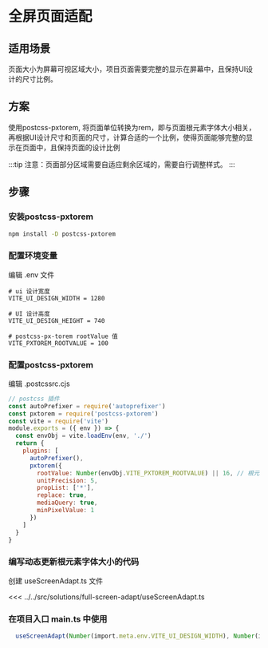 # 全屏页面适配

## 适用场景

页面大小为屏幕可视区域大小，项目页面需要完整的显示在屏幕中，且保持UI设计的尺寸比例。

## 方案

使用postcss-pxtorem, 将页面单位转换为rem，即与页面根元素字体大小相关，再根据UI设计尺寸和页面的尺寸，计算合适的一个比例，使得页面能够完整的显示在页面中，且保持页面的设计比例

:::tip
注意：页面部分区域需要自适应剩余区域的，需要自行调整样式。
:::

## 步骤

### 安装postcss-pxtorem

```bash
npm install -D postcss-pxtorem
```

### 配置环境变量

编辑 .env 文件

```env
# ui 设计宽度
VITE_UI_DESIGN_WIDTH = 1280

# UI 设计高度
VITE_UI_DESIGN_HEIGHT = 740

# postcss-px-torem rootValue 值
VITE_PXTOREM_ROOTVALUE = 100
```

### 配置postcss-pxtorem

编辑 .postcssrc.cjs

```js
// postcss 插件
const autoPrefixer = require('autoprefixer')
const pxtorem = require('postcss-pxtorem')
const vite = require('vite')
module.exports = ({ env }) => {
  const envObj = vite.loadEnv(env, './')
  return {
    plugins: [
      autoPrefixer(),
      pxtorem({
        rootValue: Number(envObj.VITE_PXTOREM_ROOTVALUE) || 16, // 根元素字体大小
        unitPrecision: 5,
        propList: ['*'],
        replace: true,
        mediaQuery: true,
        minPixelValue: 1
      })
    ]
  }
}

```

### 编写动态更新根元素字体大小的代码

创建 useScreenAdapt.ts 文件

<<< ../../src/solutions/full-screen-adapt/useScreenAdapt.ts

### 在项目入口 main.ts 中使用

```ts
  useScreenAdapt(Number(import.meta.env.VITE_UI_DESIGN_WIDTH), Number(import.meta.env.VITE_UI_DESIGN_HEIGHT), Number(import.meta.env.VITE_PXTOREM_ROOTVALUE) || 16)
```
